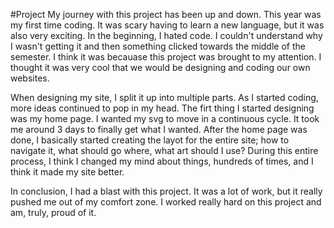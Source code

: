 #Project
My journey with this project has been up and down. This year was my first time coding. It was scary having to learn a new language, but it was also very exciting. In the beginning, I hated code. I couldn't understand why I wasn't getting it and then something clicked towards the middle of the semester. I think it was becauase this project was brought to my attention. I thought it was very cool that we would be designing and coding our own websites. 

When designing my site, I split it up into multiple parts. As I started coding, more ideas continued to pop in my head. The firt thing I started designing was my home page. I wanted my svg to move in a continuous cycle. It took me around 3 days to finally get what I wanted. After the home page was done, I basically started creating the layot for the entire site; how to navigate it, what should go where, what art should I use? During this entire process, I think I changed my mind about things, hundreds of times, and I think it made my site better. 

In conclusion, I had a blast with this project. It was a lot of work, but it really pushed me out of my comfort zone. I worked really hard on this project and am, truly, proud of it. 
